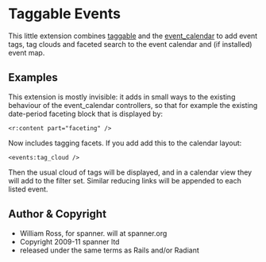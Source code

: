 # Taggable Events

This little extension combines [taggable](https://github.com/spanner/radiant-taggable-extension/) and the [event_calendar](https://github.com/radiant/radiant-event_calendar-extension/) to add event tags, tag clouds and faceted search to the event calendar and (if installed) event map.

## Examples

This extension is mostly invisible: it adds in small ways to the existing behaviour of the event_calendar controllers, so that for example the existing date-period faceting block that is displayed by:

	<r:content part="faceting" />

Now includes tagging facets. If you add add this to the calendar layout:

	<events:tag_cloud />

Then the usual cloud of tags will be displayed, and in a calendar view they will add to the filter set. Similar reducing links will be appended to each listed event.

## Author & Copyright

* William Ross, for spanner. will at spanner.org
* Copyright 2009-11 spanner ltd
* released under the same terms as Rails and/or Radiant